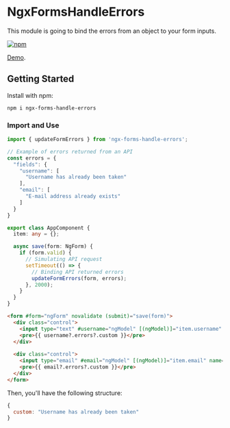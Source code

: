 # NgxFormsHandleErrors

This module is going to bind the errors from an object to your form inputs.

[![npm](https://img.shields.io/npm/v/ngx-forms-handle-errors.svg)](https://www.npmjs.com/package/ngx-forms-handle-errors)

[Demo](https://ngx-forms-handle-errors.surge.sh/).

## Getting Started

Install with npm:

```
npm i ngx-forms-handle-errors
```

### Import and Use

```typescript
import { updateFormErrors } from 'ngx-forms-handle-errors';
```

```typescript
// Example of errors returned from an API
const errors = {
  "fields": {
    "username": [
      "Username has already been taken"
    ],
    "email": [
      "E-mail address already exists"
    ]
  }
}

export class AppComponent {
  item: any = {};

  async save(form: NgForm) {
    if (form.valid) {
      // Simulating API request
      setTimeout(() => {
        // Binding API returned errors
        updateFormErrors(form, errors);
      }, 2000);
    }
  }
}
```

```html
<form #form="ngForm" novalidate (submit)="save(form)">
  <div class="control">
    <input type="text" #username="ngModel" [(ngModel)]="item.username" name="username">
    <pre>{{ username?.errors?.custom }}</pre>
  </div>
  
  <div class="control">
    <input type="email" #email="ngModel" [(ngModel)]="item.email" name="email">
    <pre>{{ email?.errors?.custom }}</pre>
  </div>
</form>
```

Then, you'll have the following structure:

```javascript
{
  custom: "Username has already been taken"
}
```
